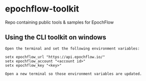 # epochflow-toolkit

Repo containing public tools &amp; samples for EpochFlow

## Using the CLI toolkit on windows

```
Open the terminal and set the following environment variables:

setx epochflow_url "https://api.epochflow.io/"
setx epochflow_account "<account id>"
setx epochflow_key "<key>"

Open a new terminal so those environment variables are updated.


```
